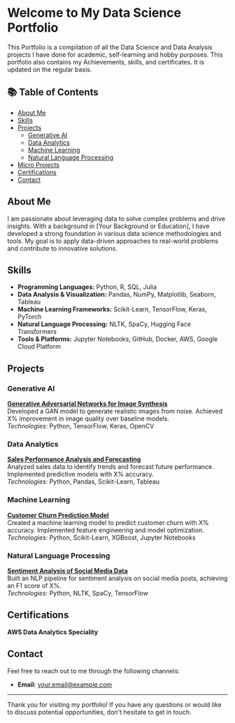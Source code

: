 # Welcome to My Data Science Portfolio

This Portfolio is a compilation of all the Data Science and Data Analysis projects I have done for academic, self-learning and hobby purposes. This portfolio also contains my Achievements, skills, and certificates. It is updated on the regular basis.

## 📚 Table of Contents

- [About Me](#about-me)
- [Skills](#skills)
- [Projects](#projects)
  - [Generative AI](#generative-ai)
  - [Data Analytics](#data-analytics)
  - [Machine Learning](#machine-learning)
  - [Natural Language Processing](#natural-language-processing)
- [Micro Projects](#micro-projects)
- [Certifications](#certifications)
- [Contact](#contact)

## About Me

I am passionate about leveraging data to solve complex problems and drive insights. With a background in [Your Background or Education], I have developed a strong foundation in various data science methodologies and tools. My goal is to apply data-driven approaches to real-world problems and contribute to innovative solutions.

## Skills

- **Programming Languages:** Python, R, SQL, Julia
- **Data Analysis & Visualization:** Pandas, NumPy, Matplotlib, Seaborn, Tableau
- **Machine Learning Frameworks:** Scikit-Learn, TensorFlow, Keras, PyTorch
- **Natural Language Processing:** NLTK, SpaCy, Hugging Face Transformers
- **Tools & Platforms:** Jupyter Notebooks, GitHub, Docker, AWS, Google Cloud Platform

## Projects

### Generative AI

**[Generative Adversarial Networks for Image Synthesis](https://github.com/your-username/gan-image-synthesis)**  
Developed a GAN model to generate realistic images from noise. Achieved X% improvement in image quality over baseline models.  
*Technologies:* Python, TensorFlow, Keras, OpenCV

### Data Analytics

**[Sales Performance Analysis and Forecasting](https://github.com/your-username/sales-performance-analysis)**  
Analyzed sales data to identify trends and forecast future performance. Implemented predictive models with X% accuracy.  
*Technologies:* Python, Pandas, Scikit-Learn, Tableau

### Machine Learning

**[Customer Churn Prediction Model](https://github.com/your-username/customer-churn-prediction)**  
Created a machine learning model to predict customer churn with X% accuracy. Implemented feature engineering and model optimization.  
*Technologies:* Python, Scikit-Learn, XGBoost, Jupyter Notebooks

### Natural Language Processing

**[Sentiment Analysis of Social Media Data](https://github.com/your-username/sentiment-analysis)**  
Built an NLP pipeline for sentiment analysis on social media posts, achieving an F1 score of X%.  
*Technologies:* Python, NLTK, SpaCy, TensorFlow

## Certifications
**AWS Data Analytics Speciality**

## Contact

Feel free to reach out to me through the following channels:

- **Email:** [your.email@example.com](mailto:your.email@example.com)




---

Thank you for visiting my portfolio! If you have any questions or would like to discuss potential opportunities, don't hesitate to get in touch.
